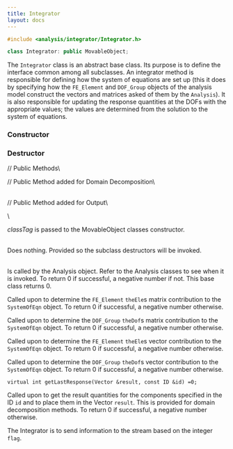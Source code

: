 ```yaml
---
title: Integrator 
layout: docs
---
```


```cpp
#include <analysis/integrator/Integrator.h>

class Integrator: public MovableObject;
```

The `Integrator` class is an abstract base class. Its purpose is to define
the interface common among all subclasses. An integrator method is
responsible for defining how the system of equations are set up (this it
does by specifying how the `FE_Element` and `DOF_Group` objects of the
analysis model construct the vectors and matrices asked of them by the
`Analysis`). It is also responsible for updating the response quantities
at the DOFs with the appropriate values; the values are determined from
the solution to the system of equations.

### Constructor


### Destructor


// Public Methods\


// Public Method added for Domain Decomposition\

\
// Public Method added for Output\

\

*classTag* is passed to the MovableObject classes constructor.

\
Does nothing. Provided so the subclass destructors will be invoked.

\
Is called by the Analysis object. Refer to the Analysis classes to see
when it is invoked. To return $0$ if successful, a negative number if
not. This base class returns $0$.

Called upon to determine the `FE_Element` `theEle`s matrix contribution to
the `SystemOfEqn` object. To return $0$ if successful, a negative number
otherwise.

Called upon to determine the `DOF_Group` `theDof`s matrix contribution to
the `SystemOfEqn` object. To return $0$ if successful, a negative number
otherwise.

Called upon to determine the `FE_Element` `theEle`s vector contribution to
the `SystemOfEqn` object. To return $0$ if successful, a negative number
otherwise.

Called upon to determine the `DOF_Group` `theDof`s vector contribution to
the `SystemOfEqn` object. To return $0$ if successful, a negative number
otherwise.

```{.cpp}
virtual int getLastResponse(Vector &result, const ID &id) =0;
```

Called upon to get the result quantities for the components specified in
the ID `id` and to place them in the Vector `result`. This is provided
for domain decomposition methods. To return $0$ if successful, a
negative number otherwise.

The Integrator is to send information to the stream based on the integer
`flag`.
